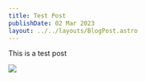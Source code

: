 ```yaml
---
title: Test Post
publishDate: 02 Mar 2023
layout: ../../layouts/BlogPost.astro
---
```

This is a test post

![](https://developers.elementor.com/docs/assets/img/elementor-placeholder-image.png)
